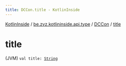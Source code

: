 ```yaml
---
title: DCCon.title - KotlinInside
---
```


[KotlinInside](../../index.html) / [be.zvz.kotlininside.api.type](../index.html) / [DCCon](index.html) / [title](./title.html)

# title

(JVM) `val title: `[`String`](https://kotlinlang.org/api/latest/jvm/stdlib/kotlin/-string/index.html)